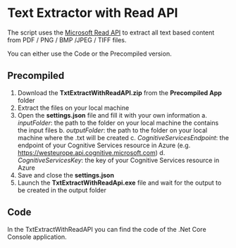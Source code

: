# Text Extractor with Read API

The script uses the [Microsoft Read API](https://docs.microsoft.com/en-us/azure/cognitive-services/computer-vision/concept-recognizing-text#read-api) to extract all text based content from PDF / PNG / BMP /JPEG / TIFF files.

You can either use the Code or the Precompiled version.

## Precompiled

1. Download the **TxtExtractWithReadAPI.zip** from the **Precompiled App** folder
2. Extract the files on your local machine
3. Open the **settings.json** file and fill it with your own information
  a. *inputFolder*: the path to the folder on your local machine the contains the input files
  b. *outputFolder*: the path to the folder on your local machine where the .txt will be created
  c. *CognitiveServicesEndpoint*: the endpoint of your Cognitive Services resource in Azure (e.g. https://westeurope.api.cognitive.microsoft.com)
  d. *CognitiveServicesKey*: the key of your Cognitive Services resource in Azure
4. Save and close the **settings.json**
5. Launch the **TxtExtractWithReadApi.exe** file and wait for the output to be created in the output folder

## Code
In the TxtExtractWithReadAPI you can find the code of the .Net Core Console application. 

